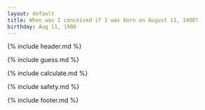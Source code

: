 ```yaml
---
layout: default
title: When was I conceived if I was born on August 11, 1908?
birthday: Aug 11, 1908
---
```


{% include header.md %}

{% include guess.md %}

{% include calculate.md %}

{% include safety.md %}

{% include footer.md %}



